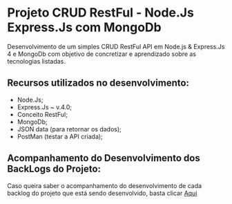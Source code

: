 # Projeto CRUD RestFul - Node.Js Express.Js com MongoDb

Desenvolvimento de um simples CRUD RestFul API em Node.js & Express.Js 4 e MongoDb com objetivo de concretizar e aprendizado sobre as tecnologias listadas.

## Recursos utilizados no desenvolvimento:

- Node.Js;
- Express.Js ~ v.4.0;
- Conceito RestFul;
- MongoDb;
- JSON data (para retornar os dados);
- PostMan (testar a API criada);

## Acompanhamento do Desenvolvimento dos BackLogs do Projeto:

Caso queira saber o acompanhamento do desenvolvimento de cada backlog do projeto que está sendo
desenvolvido, basta clicar [Aqui](https://trello.com/b/lP99BWD5)